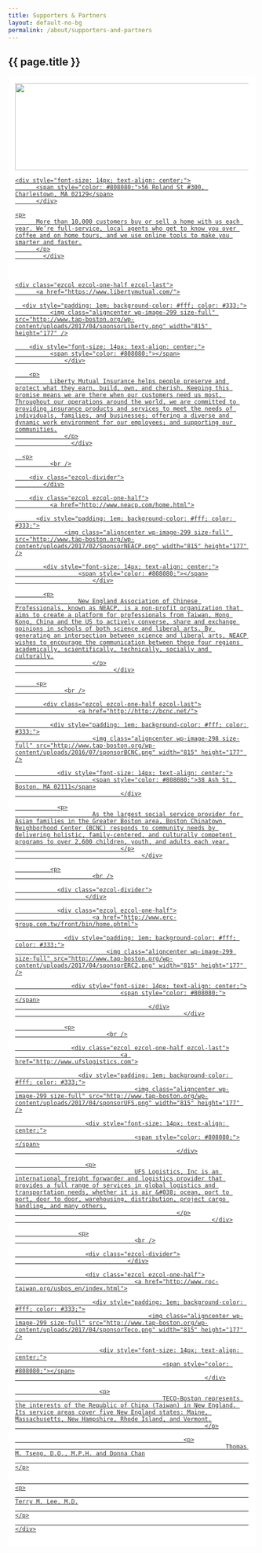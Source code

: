 ```yaml
---
title: Supporters & Partners
layout: default-no-bg
permalink: /about/supporters-and-partners
---
```


## {{ page.title }}

<div class="ezcol ezcol-one-half">
  <a href="https://www.redfin.com/city/1826/MA/Boston">

  <div style="padding: 1em; background-color: #fff; color: #333;">
      <img class="aligncenter wp-image-299 size-full" src="http://www.tap-boston.org/wp-content/uploads/2016/07/sponsorRedfin.png" width="815" height="177" />

    <div style="font-size: 14px; text-align: center;">
          <span style="color: #808080;">56 Roland St #300, Charlestown, MA 02129</span>
	      </div>

    <p>
          More than 10,000 customers buy or sell a home with us each year. We’re full-service, local agents who get to know you over coffee and on home tours, and we use online tools to make you smarter and faster.
	      </p>
	        </div>

  <p>
      <br/>

    <div class="ezcol ezcol-one-half ezcol-last">
          <a href="https://www.libertymutual.com/">

      <div style="padding: 1em; background-color: #fff; color: #333;">
              <img class="aligncenter wp-image-299 size-full" src="http://www.tap-boston.org/wp-content/uploads/2017/04/sponsorLiberty.png" width="815" height="177" />

        <div style="font-size: 14px; text-align: center;">
	          <span style="color: #808080;"></span>
		          </div>

        <p>
	          Liberty Mutual Insurance helps people preserve and protect what they earn, build, own, and cherish. Keeping this promise means we are there when our customers need us most. Throughout our operations around the world, we are committed to providing insurance products and services to meet the needs of individuals, families, and businesses; offering a diverse and dynamic work environment for our employees; and supporting our communities.
		          </p>
			        </div>

      <p>
              <br />

        <div class="ezcol-divider">
	        </div>

        <div class="ezcol ezcol-one-half">
	          <a href="http://www.neacp.com/home.html">

          <div style="padding: 1em; background-color: #fff; color: #333;">
	              <img class="aligncenter wp-image-299 size-full" src="http://www.tap-boston.org/wp-content/uploads/2017/02/SponsorNEACP.png" width="815" height="177" />

            <div style="font-size: 14px; text-align: center;">
	                  <span style="color: #808080;"></span>
			              </div>

            <p>
	                  New England Association of Chinese Professionals, known as NEACP, is a non-profit organization that aims to create a platform for professionals from Taiwan, Hong Kong, China and the US to actively converse, share and exchange opinions in schools of both science and liberal arts. By generating an intersection between science and liberal arts, NEACP wishes to encourage the communication between these four regions academically, scientifically, technically, socially and culturally.
			              </p>
				                </div>

          <p>
	              <br />

            <div class="ezcol ezcol-one-half ezcol-last">
	                  <a href="http://http://bcnc.net/">

              <div style="padding: 1em; background-color: #fff; color: #333;">
	                      <img class="aligncenter wp-image-298 size-full" src="http://www.tap-boston.org/wp-content/uploads/2016/07/sponsorBCNC.png" width="815" height="177" />

                <div style="font-size: 14px; text-align: center;">
		                  <span style="color: #808080;">38 Ash St, Boston, MA 02111</span>
				                  </div>

                <p>
		                  As the largest social service provider for Asian families in the Greater Boston area, Boston Chinatown Neighborhood Center (BCNC) responds to community needs by delivering holistic, family-centered, and culturally competent programs to over 2,600 children, youth, and adults each year.
				                  </p>
						                </div>

              <p>
	                      <br />

                <div class="ezcol-divider">
		                </div>

                <div class="ezcol ezcol-one-half">
		                  <a href="http://www.erc-group.com.tw/front/bin/home.phtml">

                  <div style="padding: 1em; background-color: #fff; color: #333;">
		                      <img class="aligncenter wp-image-299 size-full" src="http://www.tap-boston.org/wp-content/uploads/2017/04/sponsorERC2.png" width="815" height="177" />

                    <div style="font-size: 14px; text-align: center;">
		                          <span style="color: #808080;"></span>
					                      </div>
							                        </div>

                  <p>
		                      <br />

                    <div class="ezcol ezcol-one-half ezcol-last">
		                          <a href="http://www.ufslogistics.com">

                      <div style="padding: 1em; background-color: #fff; color: #333;">
		                              <img class="aligncenter wp-image-299 size-full" src="http://www.tap-boston.org/wp-content/uploads/2017/04/sponsorUFS.png" width="815" height="177" />

                        <div style="font-size: 14px; text-align: center;">
			                          <span style="color: #808080;"></span>
						                          </div>

                        <p>
			                          UFS Logistics, Inc is an international freight forwarder and logistics provider that provides a full range of services in global logistics and transportation needs, whether it is air &#038; ocean, port to port, door to door, warehousing, distribution, project cargo handling, and many others.
						                          </p>
									                        </div>

                      <p>
		                              <br />

                        <div class="ezcol-divider">
			                        </div>

                        <div class="ezcol ezcol-one-half">
			                          <a href="http://www.roc-taiwan.org/usbos_en/index.html">

                          <div style="padding: 1em; background-color: #fff; color: #333;">
			                              <img class="aligncenter wp-image-299 size-full" src="http://www.tap-boston.org/wp-content/uploads/2017/04/sponsorTeco.png" width="815" height="177" />

                            <div style="font-size: 14px; text-align: center;">
			                                  <span style="color: #808080;"></span>
							                              </div>

                            <p>
			                                  TECO-Boston represents the interests of the Republic of China (Taiwan) in New England. Its service areas cover five New England states: Maine, Massachusetts, New Hampshire, Rhode Island, and Vermont.
							                              </p>

												    <p>
															    Thomas M. Tseng, D.O., M.P.H. and Donna Chan
															    	      	         </p>

																				    <p>
																							    Terry M. Lee, M.D.
																							    	     	      </p>
																									                                </div>